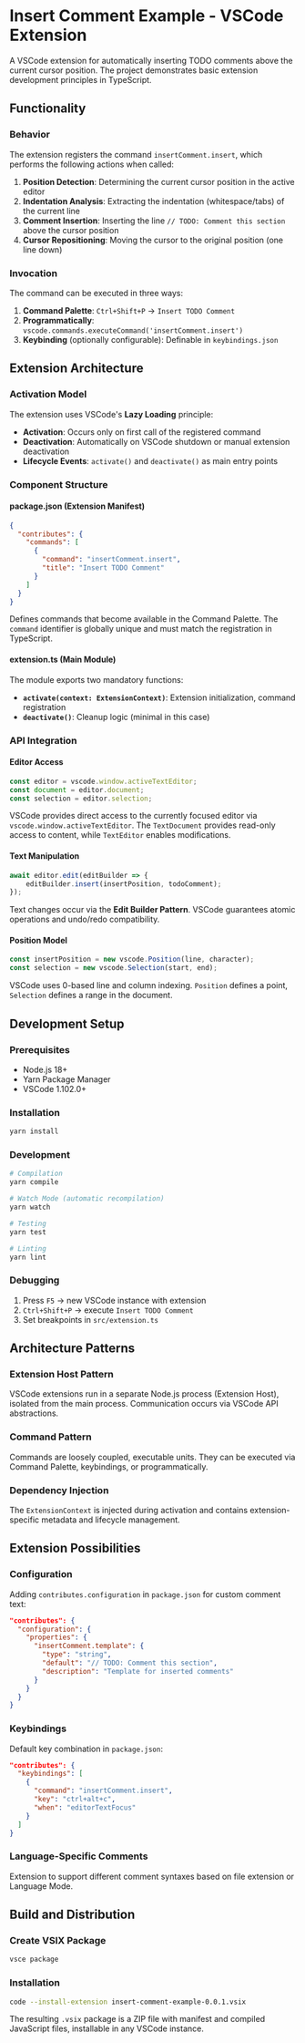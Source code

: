 # Insert Comment Example - VSCode Extension

A VSCode extension for automatically inserting TODO comments above the current cursor position. The project demonstrates basic extension development principles in TypeScript.

## Functionality

### Behavior
The extension registers the command `insertComment.insert`, which performs the following actions when called:

1. **Position Detection**: Determining the current cursor position in the active editor
2. **Indentation Analysis**: Extracting the indentation (whitespace/tabs) of the current line
3. **Comment Insertion**: Inserting the line `// TODO: Comment this section` above the cursor position
4. **Cursor Repositioning**: Moving the cursor to the original position (one line down)

### Invocation
The command can be executed in three ways:

1. **Command Palette**: `Ctrl+Shift+P` → `Insert TODO Comment`
2. **Programmatically**: `vscode.commands.executeCommand('insertComment.insert')`
3. **Keybinding** (optionally configurable): Definable in `keybindings.json`

## Extension Architecture

### Activation Model
The extension uses VSCode's **Lazy Loading** principle:

- **Activation**: Occurs only on first call of the registered command
- **Deactivation**: Automatically on VSCode shutdown or manual extension deactivation
- **Lifecycle Events**: `activate()` and `deactivate()` as main entry points

### Component Structure

#### package.json (Extension Manifest)
```json
{
  "contributes": {
    "commands": [
      {
        "command": "insertComment.insert",
        "title": "Insert TODO Comment"
      }
    ]
  }
}
```

Defines commands that become available in the Command Palette. The `command` identifier is globally unique and must match the registration in TypeScript.

#### extension.ts (Main Module)
The module exports two mandatory functions:

- **`activate(context: ExtensionContext)`**: Extension initialization, command registration
- **`deactivate()`**: Cleanup logic (minimal in this case)

### API Integration

#### Editor Access
```typescript
const editor = vscode.window.activeTextEditor;
const document = editor.document;
const selection = editor.selection;
```

VSCode provides direct access to the currently focused editor via `vscode.window.activeTextEditor`. The `TextDocument` provides read-only access to content, while `TextEditor` enables modifications.

#### Text Manipulation
```typescript
await editor.edit(editBuilder => {
    editBuilder.insert(insertPosition, todoComment);
});
```

Text changes occur via the **Edit Builder Pattern**. VSCode guarantees atomic operations and undo/redo compatibility.

#### Position Model
```typescript
const insertPosition = new vscode.Position(line, character);
const selection = new vscode.Selection(start, end);
```

VSCode uses 0-based line and column indexing. `Position` defines a point, `Selection` defines a range in the document.

## Development Setup

### Prerequisites
- Node.js 18+
- Yarn Package Manager
- VSCode 1.102.0+

### Installation
```bash
yarn install
```

### Development
```bash
# Compilation
yarn compile

# Watch Mode (automatic recompilation)
yarn watch

# Testing
yarn test

# Linting
yarn lint
```

### Debugging
1. Press `F5` → new VSCode instance with extension
2. `Ctrl+Shift+P` → execute `Insert TODO Comment`
3. Set breakpoints in `src/extension.ts`

## Architecture Patterns

### Extension Host Pattern
VSCode extensions run in a separate Node.js process (Extension Host), isolated from the main process. Communication occurs via VSCode API abstractions.

### Command Pattern
Commands are loosely coupled, executable units. They can be executed via Command Palette, keybindings, or programmatically.

### Dependency Injection
The `ExtensionContext` is injected during activation and contains extension-specific metadata and lifecycle management.

## Extension Possibilities

### Configuration
Adding `contributes.configuration` in `package.json` for custom comment text:

```json
"contributes": {
  "configuration": {
    "properties": {
      "insertComment.template": {
        "type": "string",
        "default": "// TODO: Comment this section",
        "description": "Template for inserted comments"
      }
    }
  }
}
```

### Keybindings
Default key combination in `package.json`:

```json
"contributes": {
  "keybindings": [
    {
      "command": "insertComment.insert",
      "key": "ctrl+alt+c",
      "when": "editorTextFocus"
    }
  ]
}
```

### Language-Specific Comments
Extension to support different comment syntaxes based on file extension or Language Mode.

## Build and Distribution

### Create VSIX Package
```bash
vsce package
```

### Installation
```bash
code --install-extension insert-comment-example-0.0.1.vsix
```

The resulting `.vsix` package is a ZIP file with manifest and compiled JavaScript files, installable in any VSCode instance.